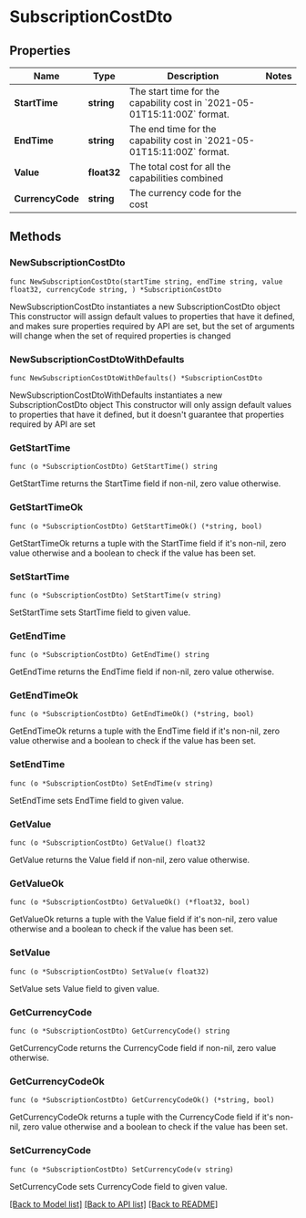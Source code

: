 # SubscriptionCostDto

## Properties

Name | Type | Description | Notes
------------ | ------------- | ------------- | -------------
**StartTime** | **string** | The start time for the capability cost in &#x60;2021-05-01T15:11:00Z&#x60; format. | 
**EndTime** | **string** | The end time for the capability cost in &#x60;2021-05-01T15:11:00Z&#x60; format. | 
**Value** | **float32** | The total cost for all the capabilities combined | 
**CurrencyCode** | **string** | The currency code for the cost | 

## Methods

### NewSubscriptionCostDto

`func NewSubscriptionCostDto(startTime string, endTime string, value float32, currencyCode string, ) *SubscriptionCostDto`

NewSubscriptionCostDto instantiates a new SubscriptionCostDto object
This constructor will assign default values to properties that have it defined,
and makes sure properties required by API are set, but the set of arguments
will change when the set of required properties is changed

### NewSubscriptionCostDtoWithDefaults

`func NewSubscriptionCostDtoWithDefaults() *SubscriptionCostDto`

NewSubscriptionCostDtoWithDefaults instantiates a new SubscriptionCostDto object
This constructor will only assign default values to properties that have it defined,
but it doesn't guarantee that properties required by API are set

### GetStartTime

`func (o *SubscriptionCostDto) GetStartTime() string`

GetStartTime returns the StartTime field if non-nil, zero value otherwise.

### GetStartTimeOk

`func (o *SubscriptionCostDto) GetStartTimeOk() (*string, bool)`

GetStartTimeOk returns a tuple with the StartTime field if it's non-nil, zero value otherwise
and a boolean to check if the value has been set.

### SetStartTime

`func (o *SubscriptionCostDto) SetStartTime(v string)`

SetStartTime sets StartTime field to given value.


### GetEndTime

`func (o *SubscriptionCostDto) GetEndTime() string`

GetEndTime returns the EndTime field if non-nil, zero value otherwise.

### GetEndTimeOk

`func (o *SubscriptionCostDto) GetEndTimeOk() (*string, bool)`

GetEndTimeOk returns a tuple with the EndTime field if it's non-nil, zero value otherwise
and a boolean to check if the value has been set.

### SetEndTime

`func (o *SubscriptionCostDto) SetEndTime(v string)`

SetEndTime sets EndTime field to given value.


### GetValue

`func (o *SubscriptionCostDto) GetValue() float32`

GetValue returns the Value field if non-nil, zero value otherwise.

### GetValueOk

`func (o *SubscriptionCostDto) GetValueOk() (*float32, bool)`

GetValueOk returns a tuple with the Value field if it's non-nil, zero value otherwise
and a boolean to check if the value has been set.

### SetValue

`func (o *SubscriptionCostDto) SetValue(v float32)`

SetValue sets Value field to given value.


### GetCurrencyCode

`func (o *SubscriptionCostDto) GetCurrencyCode() string`

GetCurrencyCode returns the CurrencyCode field if non-nil, zero value otherwise.

### GetCurrencyCodeOk

`func (o *SubscriptionCostDto) GetCurrencyCodeOk() (*string, bool)`

GetCurrencyCodeOk returns a tuple with the CurrencyCode field if it's non-nil, zero value otherwise
and a boolean to check if the value has been set.

### SetCurrencyCode

`func (o *SubscriptionCostDto) SetCurrencyCode(v string)`

SetCurrencyCode sets CurrencyCode field to given value.



[[Back to Model list]](../README.md#documentation-for-models) [[Back to API list]](../README.md#documentation-for-api-endpoints) [[Back to README]](../README.md)


